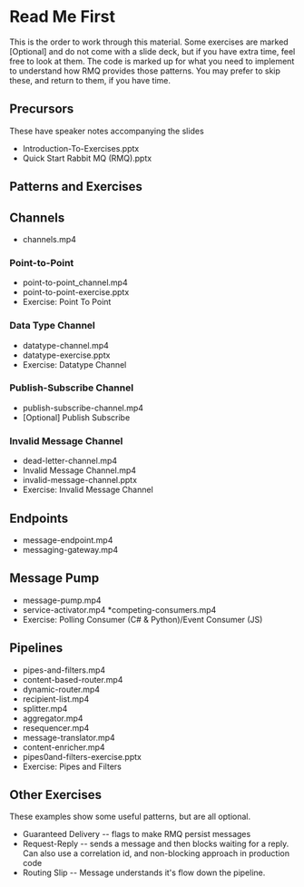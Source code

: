 # Read Me First #

This is the order to work through this material. Some exercises are marked [Optional] and do not come with a slide deck, but if you have extra time, feel free to look at them. The code is marked up for what you need to implement to understand how RMQ provides those patterns. You may prefer to skip these, and return to them, if you have time.

## Precursors ##

These have speaker notes accompanying the slides

* Introduction-To-Exercises.pptx 
* Quick Start Rabbit MQ (RMQ).pptx

## Patterns and Exercises ##

## Channels ##

* channels.mp4

### Point-to-Point ###

* point-to-point_channel.mp4
* point-to-point-exercise.pptx
* Exercise: Point To Point

### Data Type Channel ###

* datatype-channel.mp4
* datatype-exercise.pptx
* Exercise: Datatype Channel 

### Publish-Subscribe Channel ###

* publish-subscribe-channel.mp4
* [Optional] Publish Subscribe 

### Invalid Message Channel ###

* dead-letter-channel.mp4
* Invalid Message Channel.mp4
* invalid-message-channel.pptx
* Exercise: Invalid Message Channel

## Endpoints ##

* message-endpoint.mp4
* messaging-gateway.mp4

## Message Pump ##

* message-pump.mp4
* service-activator.mp4
*competing-consumers.mp4
* Exercise: Polling Consumer (C# & Python)/Event Consumer (JS)

## Pipelines ##

* pipes-and-filters.mp4
* content-based-router.mp4
* dynamic-router.mp4
* recipient-list.mp4
* splitter.mp4
* aggregator.mp4
* resequencer.mp4
* message-translator.mp4
* content-enricher.mp4
* pipes0and-filters-exercise.pptx
* Exercise: Pipes and Filters

## Other Exercises ##

These examples show some useful patterns, but are all optional.

* Guaranteed Delivery -- flags to make RMQ persist messages
* Request-Reply -- sends a message and then blocks waiting for a reply. Can also use a correlation id, and non-blocking approach in production code
* Routing Slip -- Message understands it's flow down the pipeline.



